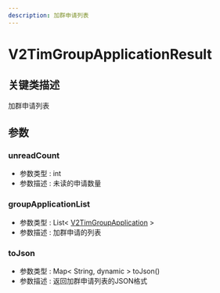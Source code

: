 ```yaml
---
description: 加群申请列表
---
```


# V2TimGroupApplicationResult

## 关键类描述

加群申请列表

## 参数

### unreadCount

* 参数类型 : int
* 参数描述 : 未读的申请数量

### groupApplicationList

* 参数类型 : List< [V2TimGroupApplication](v2timgroupapplication.md) >
* 参数描述 : 加群申请的列表

### toJson

* 参数类型 : Map< String, dynamic > toJson()
* 参数描述 : 返回加群申请列表的JSON格式
